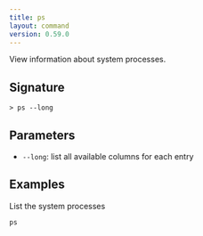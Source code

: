 ```yaml
---
title: ps
layout: command
version: 0.59.0
---
```


View information about system processes.

## Signature

```> ps --long```

## Parameters

 -  `--long`: list all available columns for each entry

## Examples

List the system processes
```shell
ps
```

